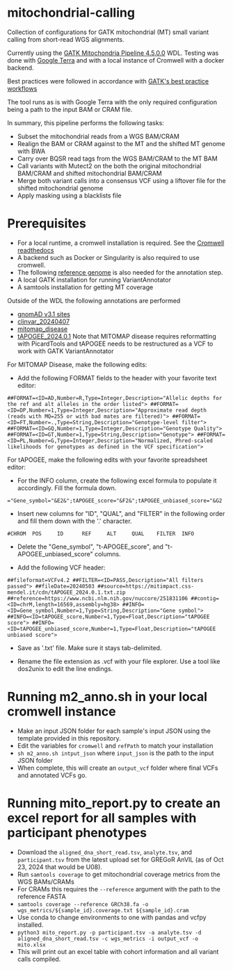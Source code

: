 # mitochondrial-calling
Collection of configurations for GATK mitochondrial (MT) small variant calling from short-read WGS alignments.

Currently using the [GATK Mitochondria Pipeline 4.5.0.0](https://dockstore.org/workflows/github.com/broadinstitute/gatk/MitochondriaPipeline:4.5.0.0?tab=info) WDL. 
Testing was done with [Google Terra](https://terra.bio/) and with a local instance of Cromwell with a docker backend. 

Best practices were followed in accordance with [GATK's best practice workflows](https://gatk.broadinstitute.org/hc/en-us/articles/4403870837275-Mitochondrial-short-variant-discovery-SNVs-Indels-)

The tool runs as is with Google Terra with the only required configuration being a path to the input BAM or CRAM file.

In summary, this pipeline performs the following tasks:
* Subset the mitochondrial reads from a WGS BAM/CRAM
* Realign the BAM or CRAM against to the MT and the shifted MT genome with BWA
* Carry over BQSR read tags from the WGS BAM/CRAM to the MT BAM
* Call variants with Mutect2 on the both the original mitochondrial BAM/CRAM and shifted mitochondrial BAM/CRAM
* Merge both variant calls into a consensus VCF using a liftover file for the shifted mitochondrial genome
* Apply masking using a blacklists file

# Prerequisites
* For a local runtime, a cromwell installation is required. See the [Cromwell readthedocs](https://cromwell.readthedocs.io/en/stable/Releases/)
* A backend such as Docker or Singularity is also required to use cromwell.
* The following [reference genome](ftp://ftp.ncbi.nlm.nih.gov/genomes/all/GCA/000/001/405/GCA_000001405.15_GRCh38/seqs_for_alignment_pipelines.ucsc_ids/GCA_000001405.15_GRCh38_no_alt_analysis_set.fna.gz) is also needed for the annotation step.
* A local GATK installation for running VariantAnnotator
* A samtools installation for getting MT coverage

Outside of the WDL the following annotations are performed
* [gnomAD v3.1 sites](https://gnomad.broadinstitute.org/downloads#v3-mitochondrial-dna)
* [clinvar_20240407](https://ftp.ncbi.nlm.nih.gov/pub/clinvar/vcf_GRCh38/archive_2.0/2024/clinvar_20240407.vcf.gz)
* [mitomap_disease](https://mitomap.org/cgi-bin/disease.cgi?format=vcf)
* [tAPOGEE_2024.0.1](https://mitimpact.css-mendel.it/cdn/t-APOGEE_2024.0.1.txt.zip)
Note that MITOMAP disease requires reformatting with PicardTools and tAPOGEE needs to be restructured as a VCF to work with GATK VariantAnnotator

For MITOMAP Disease, make the following edits:
* Add the following FORMAT fields to the header with your favorite text editor:

`
##FORMAT=<ID=AD,Number=R,Type=Integer,Description="Allelic depths for the ref and alt alleles in the order listed">
##FORMAT=<ID=DP,Number=1,Type=Integer,Description="Approximate read depth (reads with MQ=255 or with bad mates are filtered)">
##FORMAT=<ID=FT,Number=.,Type=String,Description="Genotype-level filter">
##FORMAT=<ID=GQ,Number=1,Type=Integer,Description="Genotype Quality">
##FORMAT=<ID=GT,Number=1,Type=String,Description="Genotype">
##FORMAT=<ID=PL,Number=G,Type=Integer,Description="Normalized, Phred-scaled likelihoods for genotypes as defined in the VCF specification">
`

For tAPOGEE, make the following edits with your favorite spreadsheet editor:

* For the INFO column, create the following excel formula to populate it accordingly. Fill the formula down.

`="Gene_symbol="&E2&";tAPOGEE_score="&F2&";tAPOGEE_unbiased_score="&G2`

* Insert new columns for "ID", "QUAL", and "FILTER" in the following order and fill them down with the '.' character.

`#CHROM  POS     ID      REF     ALT     QUAL    FILTER  INFO`

* Delete the "Gene_symbol", "t-APOGEE_score", and "t-APOGEE_unbiased_score" columns.

* Add the following VCF header:

`
##fileformat=VCFv4.2
##FILTER=<ID=PASS,Description="All filters passed">
##fileDate=20240503
##source=https://mitimpact.css-mendel.it/cdn/tAPOGEE_2024.0.1.txt.zip
##reference=https://www.ncbi.nlm.nih.gov/nuccore/251831106
##contig=<ID=chrM,length=16569,assembly=hg38>
##INFO=<ID=Gene_symbol,Number=1,Type=String,Description="Gene symbol">
##INFO=<ID=tAPOGEE_score,Number=1,Type=Float,Description="tAPOGEE score">
##INFO=<ID=tAPOGEE_unbiased_score,Number=1,Type=Float,Description="tAPOGEE unbiased score">
`
* Save as '.txt' file. Make sure it stays tab-delimited. 

* Rename the file extension as .vcf with your file explorer. Use a tool like dos2unix to edit the line endings.

# Running m2_anno.sh in your local cromwell instance
* Make an input JSON folder for each sample's input JSON using the template provided in this repository.
* Edit the variables for `cromwell` and `refPath` to match your installation
* `sh m2_anno.sh intput_json` where `input_json` is the path to the input JSON folder
* When complete, this will create an `output_vcf` folder where final VCFs and annotated VCFs go.

# Running mito_report.py to create an excel report for all samples with participant phenotypes
* Download the `aligned_dna_short_read.tsv`, `analyte.tsv`, and `participant.tsv` from the latest upload set for GREGoR AnVIL (as of Oct 23, 2024 that would be U08).
* Run `samtools coverage` to get mitochondrial coverage metrics from the WGS BAMs/CRAMs
*   For CRAMs this requires the `--reference` argument with the path to the reference FASTA
*   `samtools coverage --reference GRCh38.fa -o wgs_metrics/${sample_id}.coverage.txt ${sample_id}.cram`
* Use conda to change environments to one with pandas and vcfpy installed.
* `python3 mito_report.py -p participant.tsv -a analyte.tsv -d aligned_dna_short_read.tsv -c wgs_metrics -i output_vcf -o mito.xlsx`
* This will print out an excel table with cohort information and all variant calls compiled. 
